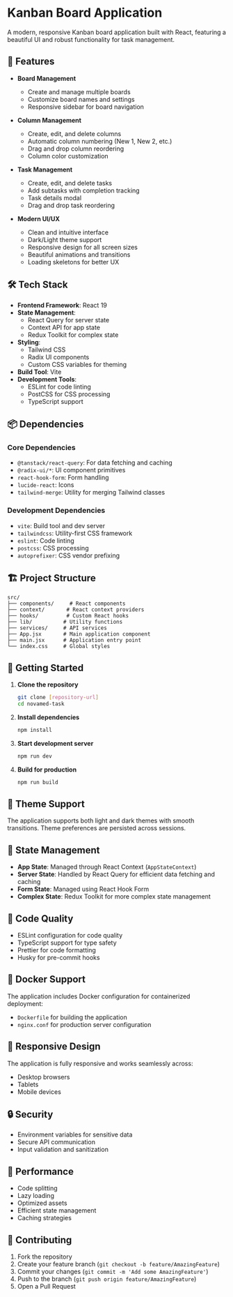 # Kanban Board Application

A modern, responsive Kanban board application built with React, featuring a beautiful UI and robust functionality for task management.

## 🚀 Features

- **Board Management**
  - Create and manage multiple boards
  - Customize board names and settings
  - Responsive sidebar for board navigation

- **Column Management**
  - Create, edit, and delete columns
  - Automatic column numbering (New 1, New 2, etc.)
  - Drag and drop column reordering
  - Column color customization

- **Task Management**
  - Create, edit, and delete tasks
  - Add subtasks with completion tracking
  - Task details modal
  - Drag and drop task reordering

- **Modern UI/UX**
  - Clean and intuitive interface
  - Dark/Light theme support
  - Responsive design for all screen sizes
  - Beautiful animations and transitions
  - Loading skeletons for better UX

## 🛠️ Tech Stack

- **Frontend Framework**: React 19
- **State Management**: 
  - React Query for server state
  - Context API for app state
  - Redux Toolkit for complex state
- **Styling**: 
  - Tailwind CSS
  - Radix UI components
  - Custom CSS variables for theming
- **Build Tool**: Vite
- **Development Tools**:
  - ESLint for code linting
  - PostCSS for CSS processing
  - TypeScript support

## 📦 Dependencies

### Core Dependencies
- `@tanstack/react-query`: For data fetching and caching
- `@radix-ui/*`: UI component primitives
- `react-hook-form`: Form handling
- `lucide-react`: Icons
- `tailwind-merge`: Utility for merging Tailwind classes

### Development Dependencies
- `vite`: Build tool and dev server
- `tailwindcss`: Utility-first CSS framework
- `eslint`: Code linting
- `postcss`: CSS processing
- `autoprefixer`: CSS vendor prefixing

## 🏗️ Project Structure

```
src/
├── components/     # React components
├── context/       # React context providers
├── hooks/         # Custom React hooks
├── lib/          # Utility functions
├── services/     # API services
├── App.jsx       # Main application component
├── main.jsx      # Application entry point
└── index.css     # Global styles
```

## 🚀 Getting Started

1. **Clone the repository**
   ```bash
   git clone [repository-url]
   cd novamed-task
   ```

2. **Install dependencies**
   ```bash
   npm install
   ```

3. **Start development server**
   ```bash
   npm run dev
   ```

4. **Build for production**
   ```bash
   npm run build
   ```

## 🎨 Theme Support

The application supports both light and dark themes with smooth transitions. Theme preferences are persisted across sessions.

## 🔄 State Management

- **App State**: Managed through React Context (`AppStateContext`)
- **Server State**: Handled by React Query for efficient data fetching and caching
- **Form State**: Managed using React Hook Form
- **Complex State**: Redux Toolkit for more complex state management

## 🧪 Code Quality

- ESLint configuration for code quality
- TypeScript support for type safety
- Prettier for code formatting
- Husky for pre-commit hooks

## 🐳 Docker Support

The application includes Docker configuration for containerized deployment:
- `Dockerfile` for building the application
- `nginx.conf` for production server configuration

## 📱 Responsive Design

The application is fully responsive and works seamlessly across:
- Desktop browsers
- Tablets
- Mobile devices

## 🔒 Security

- Environment variables for sensitive data
- Secure API communication
- Input validation and sanitization

## 🚀 Performance

- Code splitting
- Lazy loading
- Optimized assets
- Efficient state management
- Caching strategies

## 🤝 Contributing

1. Fork the repository
2. Create your feature branch (`git checkout -b feature/AmazingFeature`)
3. Commit your changes (`git commit -m 'Add some AmazingFeature'`)
4. Push to the branch (`git push origin feature/AmazingFeature`)
5. Open a Pull Request

